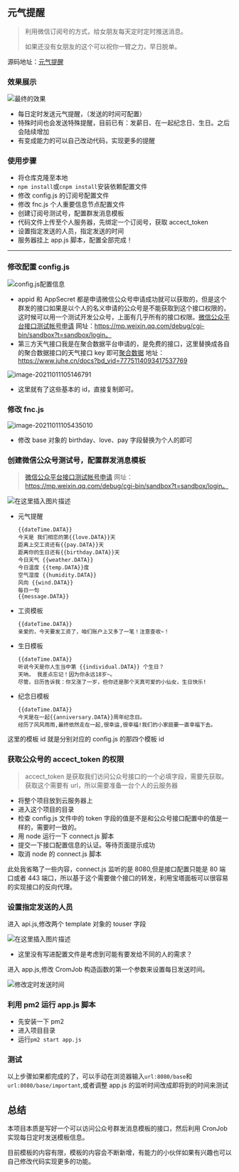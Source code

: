 ## 元气提醒

> 利用微信订阅号的方式，给女朋友每天定时定时推送消息。
>
> 如果还没有女朋友的这个可以祝你一臂之力，早日脱单。

源码地址：[元气提醒](https://gitee.com/jimmyxuexue/daily-push-to-girlfriend)

### 效果展示

![最终的效果](https://img-blog.csdnimg.cn/94a6b22e8899464dbdfbaf11ba7ca675.jpg?x-oss-process=image/watermark,type_ZHJvaWRzYW5zZmFsbGJhY2s,shadow_50,text_Q1NETiBASmltbXnpm6rpm6o=,size_20,color_FFFFFF,t_70,g_se,x_16)

- 每日定时发送元气提醒，（发送的时间可配置）
- 特殊时间也会发送特殊提醒，目前已有：发薪日、在一起纪念日、生日。之后会陆续增加
- 有变成能力的可以自己改动代码，实现更多的提醒

### 使用步骤

- 将仓库克隆至本地
- `npm install`或`cnpm install`安装依赖配置文件
- 修改 config.js 的订阅号配置文件
- 修改 fnc.js 个人重要信息节点配置文件
- 创建订阅号测试号，配置群发消息模板
- 代码文件上传至个人服务器，先绑定一个订阅号，获取 accect_token
- 设置指定发送的人员，指定发送的时间
- 服务器挂上 app.js 脚本，配置全部完成！

---

### 修改配置 config.js

![config.js配置信息](https://img-blog.csdnimg.cn/853858be1d8549de803ac820ceee0224.png?x-oss-process=image/watermark,type_ZHJvaWRzYW5zZmFsbGJhY2s,shadow_50,text_Q1NETiBASmltbXnpm6rpm6o=,size_20,color_FFFFFF,t_70,g_se,x_16)

- appid 和 AppSecret 都是申请微信公众号申请成功就可以获取的，但是这个群发的接口如果是以个人的名义申请的公众号是不能获取到这个接口权限的，这时候可以用一个测试开发公众号，上面有几乎所有的接口权限。[微信公众平台接口测试帐号申请](https://mp.weixin.qq.com/debug/cgi-bin/sandbox?t=sandbox/login) 网址：https://mp.weixin.qq.com/debug/cgi-bin/sandbox?t=sandbox/login。
- 第三方天气接口我是在聚合数据平台申请的，是免费的接口，这里替换成各自的聚合数据接口的天气接口 key 即可[聚合数据](https://www.juhe.cn/docs?bd_vid=7775114093417537769) 地址：https://www.juhe.cn/docs?bd_vid=7775114093417537769

![image-20211011105146791](https://p3-juejin.byteimg.com/tos-cn-i-k3u1fbpfcp/3a3abed43d0b4af79d5fb0742b46e8a8~tplv-k3u1fbpfcp-watermark.image?)

- 这里就有了这些基本的 id，直接复制即可。

### 修改 fnc.js

![image-20211011105435010](https://p3-juejin.byteimg.com/tos-cn-i-k3u1fbpfcp/01f63c1aaeeb4c98bbfafcca8a52d463~tplv-k3u1fbpfcp-watermark.image?)

- 修改 base 对象的 birthday、love、pay 字段替换为个人的即可

### 创建微信公众号测试号，配置群发消息模板

> [微信公众平台接口测试帐号申请](https://mp.weixin.qq.com/debug/cgi-bin/sandbox?t=sandbox/login) 网址：https://mp.weixin.qq.com/debug/cgi-bin/sandbox?t=sandbox/login。

![在这里插入图片描述](https://img-blog.csdnimg.cn/6994ad19e0e149f686517817d00c82fb.png?x-oss-process=image/watermark,type_ZHJvaWRzYW5zZmFsbGJhY2s,shadow_50,text_Q1NETiBASmltbXnpm6rpm6o=,size_20,color_FFFFFF,t_70,g_se,x_16)

- 元气提醒

  ```
  {{dateTime.DATA}}
  今天是 我们相恋的第{{love.DATA}}天
  距离上交工资还有{{pay.DATA}}天
  距离你的生日还有{{birthday.DATA}}天
  今日天气 {{weather.DATA}}
  今日温度 {{temp.DATA}}度
  空气湿度 {{humidity.DATA}}
  风向 {{wind.DATA}}
  每日一句
  {{message.DATA}}
  ```

- 工资模板

  ```
  {{dateTime.DATA}}
  亲爱的，今天要发工资了，咱们账户上又多了一笔！注意查收~！
  ```

- 生日模板

  ```
  {{dateTime.DATA}}
  听说今天是你人生当中第 {{individual.DATA}} 个生日？
  天呐， 我差点忘记！因为你永远18岁~。
  尽管，日历告诉我：你又涨了一岁，但你还是那个天真可爱的小仙女，生日快乐!
  ```

- 纪念日模板

  ```
  {{dateTime.DATA}}
  今天是在一起{{anniversary.DATA}}周年纪念日。
  经历了风风雨雨,最终依然走在一起,很幸运,很幸福!我们的小家庭要一直幸福下去。
  ```

这里的模板 id 就是分别对应的 config.js 的那四个模板 id

### 获取公众号的 accect_token 的权限

> accect_token 是获取我们访问公众号接口的一个必填字段，需要先获取。获取这个需要有 url，所以需要准备一台个人的云服务器

- 将整个项目放到云服务器上
- 进入这个项目的目录
- 检查 config.js 文件中的 token 字段的值是不是和公众号接口配置中的值是一样的，需要时一致的。
- 用 node 运行一下 connect.js 脚本
- 提交一下接口配置信息的认证。等待页面提示成功
- 取消 node 的 connect.js 脚本

此处我省略了一些内容，connect.js 监听的是 8080,但是接口配置只能是 80 端口或者 443 端口，所以基于这个需要做个接口的转发，利用宝塔面板可以很容易的实现接口的反向代理。

### 设置指定发送的人员

进入 api.js,修改两个 template 对象的 touser 字段

![在这里插入图片描述](https://img-blog.csdnimg.cn/6095e2807d7741dfb3fced2e5845e12c.png?x-oss-process=image/watermark,type_ZHJvaWRzYW5zZmFsbGJhY2s,shadow_50,text_Q1NETiBASmltbXnpm6rpm6o=,size_20,color_FFFFFF,t_70,g_se,x_16)

- 这里没有写进配置文件是考虑到可能有要发给不同的人的需求？

进入 app.js,修改 CromJob 构造函数的第一个参数来设置每日发送时间。

![修改定时发送时间](https://img-blog.csdnimg.cn/08f716dee601488689d3841b44196a5d.png?x-oss-process=image/watermark,type_ZHJvaWRzYW5zZmFsbGJhY2s,shadow_50,text_Q1NETiBASmltbXnpm6rpm6o=,size_20,color_FFFFFF,t_70,g_se,x_16)

### 利用 pm2 运行 app.js 脚本

- 先安装一下 pm2
- 进入项目目录
- 运行`pm2 start app.js`

### 测试

以上步骤如果都完成的了，可以手动在浏览器输入`url:8080/base`和`url:8080/base/important`,或者调整 app.js 的监听时间改成即将到的时间来测试

## 总结

本项目本质是写好一个可以访问公众号群发消息模板的接口，然后利用 CronJob 实现每日定时发送模板信息。

目前模板的内容有限，模板的内容会不断新增，有能力的小伙伴如果有兴趣也可以自己修改代码实现更多的功能。

